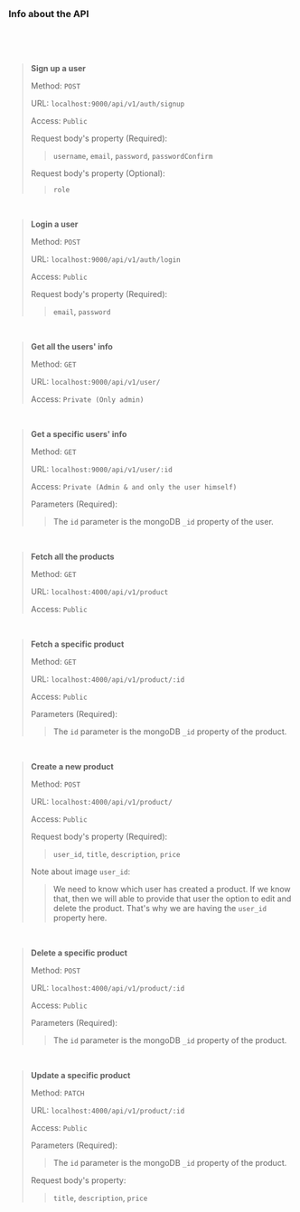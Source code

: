 

&nbsp;

### Info about the API

&nbsp;



&nbsp;

>**Sign up a user**
>
> Method: `POST`
>
> URL: `localhost:9000/api/v1/auth/signup`
>
> Access: `Public`
> 
> Request body's property (Required):
>> `username`, `email`, `password`, `passwordConfirm`
>
> Request body's property (Optional):
>> `role`




&nbsp;

>**Login a user**
>
> Method: `POST`
>
> URL: `localhost:9000/api/v1/auth/login`
>
> Access: `Public`
> 
> Request body's property (Required):
>> `email`, `password`



&nbsp;

>**Get all the users' info**
>
> Method: `GET`
>
> URL: `localhost:9000/api/v1/user/`
>
> Access: `Private (Only admin)`



&nbsp;

>**Get a specific users' info**
>
> Method: `GET`
>
> URL: `localhost:9000/api/v1/user/:id`
>
> Access: `Private (Admin & and only the user himself)`
>
>Parameters (Required): 
>>The `id` parameter is the mongoDB `_id` property of the user.




&nbsp;

>**Fetch all the products**
>
> Method: `GET`
>
> URL: `localhost:4000/api/v1/product`
>
> Access: `Public`


&nbsp;

>**Fetch a specific product**
>
> Method: `GET`
>
> URL: `localhost:4000/api/v1/product/:id`
>
> Access: `Public`
>
>Parameters (Required): 
>>The `id` parameter is the mongoDB `_id` property of the product.




&nbsp;

>**Create a new product**
>
> Method: `POST`
>
> URL: `localhost:4000/api/v1/product/`
>
> Access: `Public`
>
> Request body's property (Required):
>> `user_id`, `title`, `description`, `price`
>
>Note about image `user_id`:
>> We need to know which user has created a product. If we know that, then we will able to provide that user the option to edit and delete the product. That's why we are having the `user_id` property here.



&nbsp;

>**Delete a specific product**
>
> Method: `POST`
>
> URL: `localhost:4000/api/v1/product/:id`
>
> Access: `Public`
>
>Parameters (Required): 
>>The `id` parameter is the mongoDB `_id` property of the product.


&nbsp;

>**Update a specific product**
>
> Method: `PATCH`
>
> URL: `localhost:4000/api/v1/product/:id`
>
> Access: `Public`
>
>Parameters (Required): 
>>The `id` parameter is the mongoDB `_id` property of the product.
>
>Request body's property:
>> `title`, `description`, `price`


&nbsp;



